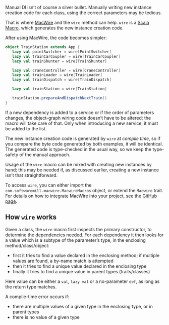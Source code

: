 
Manual DI isn’t of course a silver bullet. Manually writing new instance creation code for each class, using the correct parameters may be tedious.

That is where [MacWire](https://github.com/adamw/macwire) and the `wire` method can help. `wire` is a [Scala Macro](http://scalamacros.org/), which generates the new instance creation code. 

After using MacWire, the code becomes simpler:

````scala
object TrainStation extends App {
   lazy val pointSwitcher = wire[PointSwitcher]
   lazy val trainCarCoupler = wire[TrainCarCoupler]
   lazy val trainShunter = wire[TrainShunter]

   lazy val craneController = wire[CraneController]
   lazy val trainLoader = wire[TrainLoader] 
   lazy val trainDispatch = wire[TrainDispatch]

   lazy val trainStation = wire[TrainStation]

   trainStation.prepareAndDispatchNextTrain() 
} 
````

If a new dependency is added to a service or if the order of parameters changes, the object-graph wiring code doesn’t have to be altered; the macro will take care of that. Only when introducing a new service, it must be added to the list.

The new instance creation code is generated by `wire` at *compile time*, so if you compare the byte code generated by both examples, it will be identical. The generated code is type-checked in the usual way, so we keep the type-safety of the manual approach.

Usage of the `wire` macro can be mixed with creating new instances by hand; this may be needed if, as discussed earlier, creating a new instance isn’t that straightforward.

To access `wire`, you can either import the `com.softwaremill.macwire.MacwireMacros` object, or extend the `Macwire` trait. For details on how to integrate MacWire into your project, see the [GitHub page](https://github.com/adamw/macwire).

## How `wire` works

Given a class, the `wire` macro first inspects the primary constructor, to determine the dependencies needed. For each dependency it then looks for a value which is a subtype of the parameter’s type, in the enclosing method/class/object:

* first it tries to find a value declared in the enclosing method; if multiple values are found, a by-name match is attempted
* then it tries to find a unique value declared in the enclosing type
* finally it tries to find a unique value in parent types (traits/classes)

Here value can be either a `val`, `lazy val` or a no-parameter `def`, as long as the return type matches.

A compile-time error occurs if:

* there are multiple values of a given type in the enclosing type, or in parent types
* there is no value of a given type